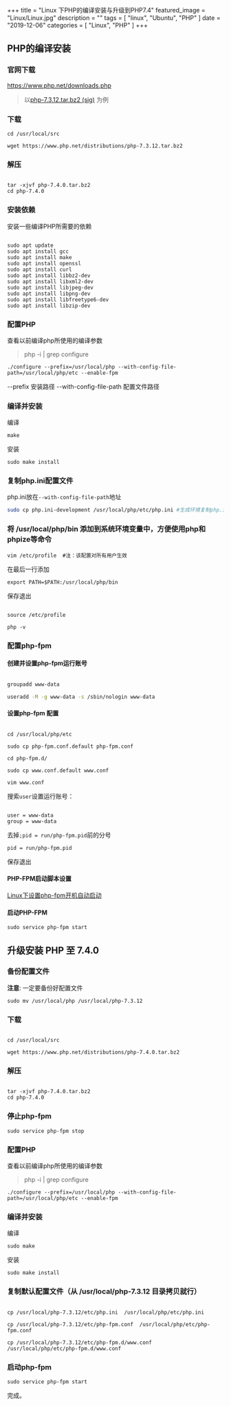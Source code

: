 +++
title = "Linux 下PHP的编译安装与升级到PHP7.4"
featured_image = "Linux/Linux.jpg"
description = ""
tags = [
    "linux",
    "Ubuntu",
    "PHP"
]
date = "2019-12-06"
categories = [
    "Linux",
    "PHP"
]
+++





## PHP的编译安装
### 官网下载
https://www.php.net/downloads.php

> 以[php-7.3.12.tar.bz2 (sig)](https://www.php.net/distributions/php-7.3.12.tar.bz2) 为例

### 下载
```
cd /usr/local/src

wget https://www.php.net/distributions/php-7.3.12.tar.bz2
```

### 解压
```

tar -xjvf php-7.4.0.tar.bz2
cd php-7.4.0
```
### 安装依赖
安装一些编译PHP所需要的依赖
```

sudo apt update
sudo apt install gcc
sudo apt install make
sudo apt install openssl
sudo apt install curl
sudo apt install libbz2-dev
sudo apt install libxml2-dev
sudo apt install libjpeg-dev
sudo apt install libpng-dev
sudo apt install libfreetype6-dev
sudo apt install libzip-dev
```
### 配置PHP
查看以前编译php所使用的编译参数
>php -i | grep configure
```
./configure --prefix=/usr/local/php --with-config-file-path=/usr/local/php/etc --enable-fpm
```
--prefix 安装路径
--with-config-file-path 配置文件路径
### 编译并安装

编译
```
make 
```
安装
```
sudo make install
```

### 复制php.ini配置文件
php.ini放在`--with-config-file-path`地址
```bash
sudo cp php.ini-development /usr/local/php/etc/php.ini #生成环境复制php.ini-production或者都复制php.ini-production
```

### 将 /usr/local/php/bin 添加到系统环境变量中，方便使用php和phpize等命令

```
vim /etc/profile  #注：该配置对所有用户生效
```
在最后一行添加
```
export PATH=$PATH:/usr/local/php/bin
```
保存退出
```

source /etc/profile

php -v
```

### 配置php-fpm
#### 创建并设置php-fpm运行账号
```bash

groupadd www-data

useradd -M -g www-data -s /sbin/nologin www-data
```

#### 设置php-fpm 配置
```

cd /usr/local/php/etc

sudo cp php-fpm.conf.default php-fpm.conf

cd php-fpm.d/

sudo cp www.conf.default www.conf

vim www.conf
```
搜索`user`设置运行账号：
```

user = www-data
group = www-data
```
去掉`;pid = run/php-fpm.pid`前的分号
```
pid = run/php-fpm.pid
```
保存退出

#### PHP-FPM启动脚本设置
[Linux下设置php-fpm开机自动启动](https://mcoo.me/en/linux/linux%E4%B8%8B%E8%AE%BE%E7%BD%AEphp-fpm%E5%BC%80%E6%9C%BA%E8%87%AA%E5%8A%A8%E5%90%AF%E5%8A%A8/)

#### 启动PHP-FPM
```
sudo service php-fpm start
```

## 升级安装 PHP 至 7.4.0

### 备份配置文件
**注意**:
一定要备份好配置文件
```
sudo mv /usr/local/php /usr/local/php-7.3.12
```

### 下载
```

cd /usr/local/src

wget https://www.php.net/distributions/php-7.4.0.tar.bz2
```

### 解压
```

tar -xjvf php-7.4.0.tar.bz2
cd php-7.4.0
```

### 停止php-fpm
```
sudo service php-fpm stop 
```

### 配置PHP
查看以前编译php所使用的编译参数
>php -i | grep configure
```
./configure --prefix=/usr/local/php --with-config-file-path=/usr/local/php/etc --enable-fpm
```
### 编译并安装

编译
```
sudo make 
```
安装
```
sudo make install
```
### 复制默认配置文件（从 /usr/local/php-7.3.12 目录拷贝就行）

```

cp /usr/local/php-7.3.12/etc/php.ini  /usr/local/php/etc/php.ini

cp /usr/local/php-7.3.12/etc/php-fpm.conf  /usr/local/php/etc/php-fpm.conf

cp /usr/local/php-7.3.12/etc/php-fpm.d/www.conf  /usr/local/php/etc/php-fpm.d/www.conf

```

### 启动php-fpm
```
sudo service php-fpm start
```
完成。




